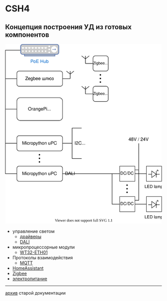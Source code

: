 # CSH4

## Концепция построения УД из готовых компонентов

![](concept.svg)

* управление светом
  * [драйверы](light/drivers/drivers.md)
  * [DALI](light/dali/readme.md)
* микропроцессорные модули
  * [WT32-ETH01](boards/WT32-ETH01/readme.md)
* Протоколы взаимодействия
  * [MQTT](protocols/MQTT.pdf)
* [HomeAssistant](ha/readme.md)
* [Zigbee](zigbee/readme.md)
* [электропитание](power/readme.md)

----

[архив](old_smarthouse_html.7z) старой документации